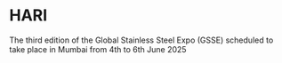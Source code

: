 # HARI
The third edition of the Global Stainless Steel Expo (GSSE) scheduled to take place in Mumbai from 4th to 6th June 2025
